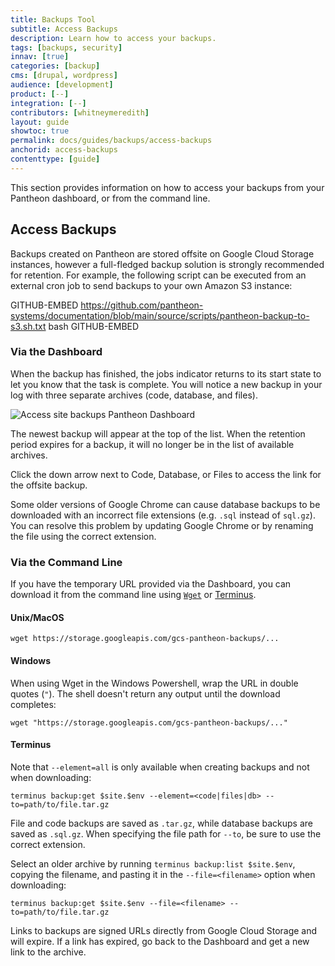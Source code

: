 ```yaml
---
title: Backups Tool
subtitle: Access Backups
description: Learn how to access your backups.
tags: [backups, security]
innav: [true]
categories: [backup]
cms: [drupal, wordpress]
audience: [development]
product: [--]
integration: [--]
contributors: [whitneymeredith]
layout: guide
showtoc: true
permalink: docs/guides/backups/access-backups
anchorid: access-backups
contenttype: [guide]
---
```


This section provides information on how to access your backups from your Pantheon dashboard, or from the command line.

## Access Backups

Backups created on Pantheon are stored offsite on Google Cloud Storage instances, however a full-fledged backup solution is strongly recommended for retention. For example, the following script can be executed from an external cron job to send backups to your own Amazon S3 instance:

<Download file="pantheon-backup-to-s3.sh" />

GITHUB-EMBED https://github.com/pantheon-systems/documentation/blob/main/source/scripts/pantheon-backup-to-s3.sh.txt bash GITHUB-EMBED

### Via the Dashboard

When the backup has finished, the jobs indicator returns to its start state to let you know that the task is complete. You will notice a new backup in your log with three separate archives (code, database, and files).

![Access site backups Pantheon Dashboard](../images/dashboard/direct-download-backup.png)

The newest backup will appear at the top of the list. When the retention period expires for a backup, it will no longer be in the list of available archives.

Click the down arrow next to Code, Database, or Files to access the link for the offsite backup.

<Alert title="Note" type="info">

Some older versions of Google Chrome can cause database backups to be downloaded with an incorrect file extensions (e.g. `.sql` instead of `sql.gz`). You can resolve this problem by updating Google Chrome or by renaming the file using the correct extension.

</Alert>

### Via the Command Line

If you have the temporary URL provided via the Dashboard, you can download it from the command line using [`Wget`](https://www.gnu.org/software/wget/) or [Terminus](/terminus).

#### Unix/MacOS

```bash{promptUser: user}
wget https://storage.googleapis.com/gcs-pantheon-backups/...
```

#### Windows

When using Wget in the Windows Powershell, wrap the URL in double quotes (`"`). The shell doesn't return any output until the download completes:

```bash{promptUser: winshell}
wget "https://storage.googleapis.com/gcs-pantheon-backups/..."
```

#### Terminus

Note that `--element=all` is only available when creating backups and not when downloading:

```bash{promptUser: user}
terminus backup:get $site.$env --element=<code|files|db> --to=path/to/file.tar.gz
```

File and code backups are saved as `.tar.gz`, while database backups are saved as `.sql.gz`. When specifying the file path for `--to`, be sure to use the correct extension.

Select an older archive by running `terminus backup:list $site.$env`, copying the filename, and pasting it in the `--file=<filename>` option when downloading:

```bash{promptUser: user}
terminus backup:get $site.$env --file=<filename> --to=path/to/file.tar.gz
```

Links to backups are signed URLs directly from Google Cloud Storage and will expire. If a link has expired, go back to the Dashboard and get a new link to the archive.